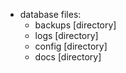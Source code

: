 - database files:
  - backups [directory]
  - logs [directory]
  - config [directory]
  - docs [directory]
